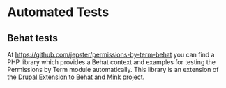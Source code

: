 Automated Tests
===============

Behat tests
-----------
At https://github.com/jepster/permissions-by-term-behat you can find a PHP library
which provides a Behat context and examples for testing the Permissions by Term
module automatically. This library is an extension of the [Drupal Extension to Behat
and Mink project](https://www.drupal.org/project/drupalextension).